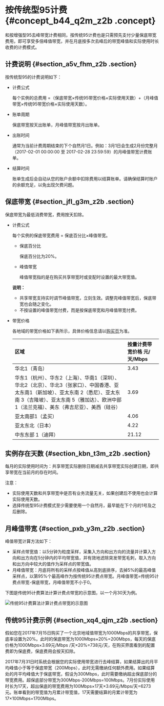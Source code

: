 # 按传统型95计费 {#concept_b44_q2m_z2b .concept}

和按增强型95去峰带宽计费相同，按传统95计费也是只需预先支付少量保底带宽费用，即可享受多倍峰值带宽，并在月底按多次去峰后的带宽峰值和实际使用时长收费的计费模式。

## 计费说明 {#section_a5v_fhm_z2b .section}

按传统型95的计费说明如下：

-   计费公式

    每个实例的总费用 =（保底带宽×传统95带宽价格×实际使用天数）+（月峰值带宽×传统95带宽价格×实际使用天数）。

-   账单周期

    保底带宽按天出账单，月峰值带宽按月出账单。

-   出账时间

    通常为当前计费周期结束的下个自然月1日。例如：3月1日会生成2月份完整月（2017-02-01 00:00:00 至 2017-02-28 23:59:59）的月峰值带宽计费账单。

-   结算时间

    账单生成后会自动从您的账户余额中扣除费用以结算账单。请确保结算时账户的余额充足，以免出现欠费问题。


## 保底带宽 {#section_jfl_g3m_z2b .section}

保底带宽为最低消费带宽，费用按天扣除。

-   计费公式

    每个实例的保底带宽费用 = 保底百分比×峰值带宽。

    -   保底百分比

        保底百分比为20%。

    -   峰值带宽

        峰值带宽指的是在购买共享带宽时或变配时设置的最大带宽值。

    **说明：** 

    -   共享带宽支持实时调节峰值带宽，立刻生效。调整完峰值带宽后，保底带宽也会随之变化。
    -   不按设置的峰值带宽付费，而是按保底带宽和月峰值带宽付费。
-   带宽价格

    各地域的带宽价格如下表所示，具体价格信息请以[购买页](https://common-buy.aliyun.com/?spm=5176.11451019.0.0.227ff9df1WQZo8&commodityCode=cbwp#/buy)为准。

    |区域|按量计费带宽价格 元/天/Mbps|
    |:-|:----------------|
    |华北1（青岛）|3.43|
    |华东1（杭州）、华东2（上海）、华南1（深圳）、华北2（北京）、华北3（张家口）、中国香港、亚太东南1（新加坡）、亚太东南 2（悉尼）、亚太东南 3（吉隆坡）、亚太东南 5（雅加达）、欧洲中部 1（法兰克福）、美东（弗吉尼亚）、美西（硅谷）|3.69|
    |亚太南部1（孟买）|4.06|
    |亚太东北（日本）|4.22|
    |中东东部 1（迪拜）|21.12|


## 实例存在天数 {#section_kbn_t3m_z2b .section}

每月的实际使用时间为：共享带宽实际删除日期减去共享带宽实际创建日期，即共享带宽在当前月的存在时间。

注意：

-   实际使用天数和共享带宽中是否有业务流量无关，如果创建后不使用也会计算实际使用天数。
-   选择传统型95计费模式至少需要使用一个自然月，最早能在下个月的1号及之后删除。

## 月峰值带宽 {#section_pxb_y3m_z2b .section}

峰值带宽计算方法如下：

-   采样点带宽值：以5分钟为粒度采样，采集入方向和出方向的流量并计算入方向和出方向在5分钟内的平均带宽值，并有效地滤除突发带宽毛刺，取入方向和出方向中较大的值作为采样点的带宽值。
-   月峰值带宽：月底将所有的采样点按峰值从高到底排序，去掉5%的最高峰值采样点，以第95%个最高峰作为按传统95计费点带宽。月峰值带宽=传统95计费点带宽-保底带宽，月峰值带宽不小于0。

下图是传统95计费算法计算计费点带宽的示意图，以一个月30天为例。

![传统95计费算法计算计费点带宽的示意图](http://static-aliyun-doc.oss-cn-hangzhou.aliyuncs.com/assets/img/19068/156827902011143_zh-CN.png)

## 传统95计费示例 {#section_xq4_qjm_z2b .section}

假如您在2017年7月15日购买了一个北京地域值带宽为1000Mbps的共享带宽，保底率设置为20%。此时的保底带宽为1000Mbps×20%=200Mbps，每天的保底价格为1000Mbps×3.69元/Mbps /天×20%=738元/天，在购买界面看到的配置费即为保底费，保底费用会按天扣除。

2017年7月31日时系统会根据您的实际使用带宽进行去峰结算，如果结算出的月平均峰值小于等于保底带宽（200Mbps），此时无需缴纳任何额外费用。如果结算处的月平均峰值大于保底带宽，假设为300Mbps，此时需要缴纳超出保底部分的带宽费用。超保底部分带宽为300Mbps-200Mbps=100Mbps。7月份实际使用时长为17天，超出保底的带宽费用为100Mbps×17天×3.69元/Mbps/天=6273元。账单看到的带宽值为月累计带宽值，17天需要结算的月累计带宽为17×100Mbps=1700Mbps。

